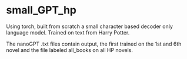 # small_GPT_hp
Using torch, built from scratch a small character based decoder only language model. Trained on text from Harry Potter.

The nanoGPT .txt files contain output, the first trained on the 1st and 6th novel and the file labeled all_books on all HP novels.
